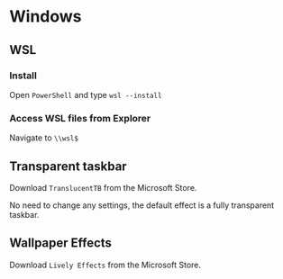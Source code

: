 # Windows

## WSL

### Install
Open `PowerShell` and type `wsl --install`

### Access WSL files from Explorer
Navigate to `\\wsl$`

## Transparent taskbar
Download `TranslucentTB` from the Microsoft Store.

No need to change any settings, the default effect is a fully transparent taskbar.

## Wallpaper Effects
Download `Lively Effects` from the Microsoft Store.
